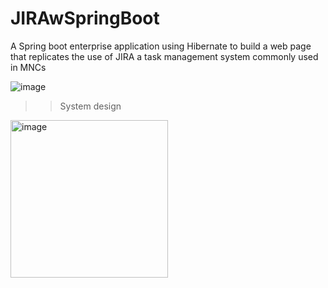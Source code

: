 # JIRAwSpringBoot
A Spring boot enterprise application using Hibernate to build a web page that replicates the use of JIRA a task management system commonly used in MNCs

![image](https://user-images.githubusercontent.com/31111993/208987548-c93f06e9-615c-4717-a0af-03131209cc15.png)
>> System design

<img width="252" alt="image" src="https://user-images.githubusercontent.com/31111993/208987704-ae3ab5f9-0292-4afb-b89d-bcff0127d4e8.png">
